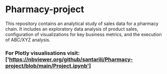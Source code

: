 # Pharmacy-project
This repository contains an analytical study of sales data for a pharmacy chain. It includes an exploratory data analysis of product sales, configuration of visualizations for key business metrics, and the execution of ABC/XYZ analysis.


### For Plotly visualisations visit: ['https://nbviewer.org/github/santarili/Pharmacy-project/blob/main/Project.ipynb']
